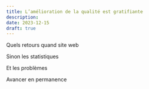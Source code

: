 ```yaml
---
title: L’amélioration de la qualité est gratifiante
description: 
date: 2023-12-15
draft: true
---
```

Quels retours quand site web

Sinon les statistiques

Et les problèmes

Avancer en permanence